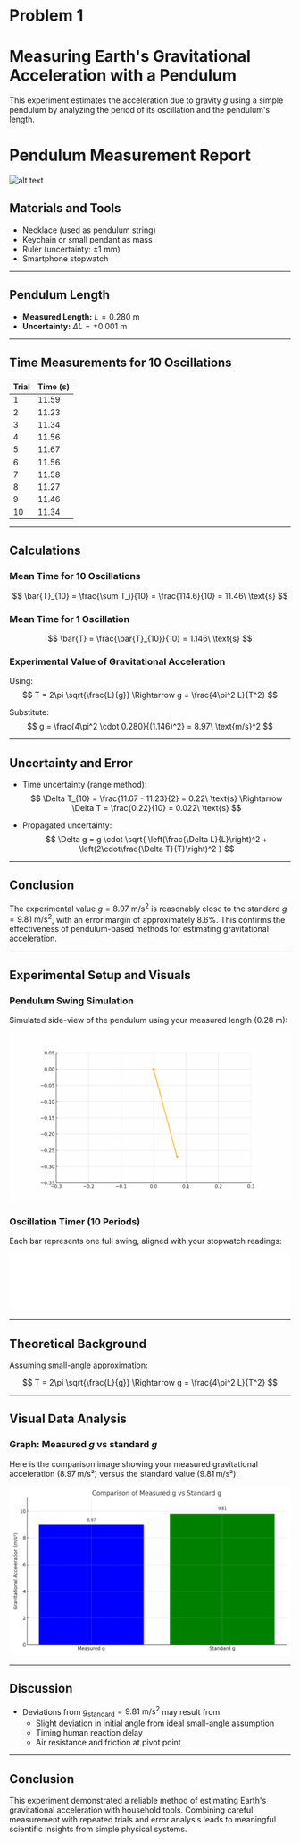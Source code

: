 # Problem 1

# Measuring Earth's Gravitational Acceleration with a Pendulum

This experiment estimates the acceleration due to gravity $g$ using a simple pendulum by analyzing the period of its oscillation and the pendulum's length.

# Pendulum Measurement Report

![alt text](<trial_1-ezgif.com-speed (1).gif>)

## Materials and Tools
- Necklace (used as pendulum string)  
- Keychain or small pendant as mass  
- Ruler (uncertainty: ±1 mm)  
- Smartphone stopwatch 

---

## Pendulum Length
- **Measured Length:** $L = 0.280\ \text{m}$
- **Uncertainty:** $\Delta L = \pm 0.001\ \text{m}$

---

## Time Measurements for 10 Oscillations

| Trial | Time (s) |
|-------|----------|
| 1     | 11.59    |
| 2     | 11.23    |
| 3     | 11.34    |
| 4     | 11.56    |
| 5     | 11.67    |
| 6     | 11.56    |
| 7     | 11.58    |
| 8     | 11.27    |
| 9     | 11.46    |
| 10    | 11.34    |

---

## Calculations

### Mean Time for 10 Oscillations
$$
\bar{T}_{10} = \frac{\sum T_i}{10} = \frac{114.6}{10} = 11.46\ \text{s}
$$

### Mean Time for 1 Oscillation
$$
\bar{T} = \frac{\bar{T}_{10}}{10} = 1.146\ \text{s}
$$

### Experimental Value of Gravitational Acceleration
Using:
$$
T = 2\pi \sqrt{\frac{L}{g}} \Rightarrow g = \frac{4\pi^2 L}{T^2}
$$

Substitute:
$$
g = \frac{4\pi^2 \cdot 0.280}{(1.146)^2} = 8.97\ \text{m/s}^2
$$

---

## Uncertainty and Error

- Time uncertainty (range method):  
$$
\Delta T_{10} = \frac{11.67 - 11.23}{2} = 0.22\ \text{s} \Rightarrow \Delta T = \frac{0.22}{10} = 0.022\ \text{s}
$$

- Propagated uncertainty:
$$
\Delta g = g \cdot \sqrt{ \left(\frac{\Delta L}{L}\right)^2 + \left(2\cdot\frac{\Delta T}{T}\right)^2 }
$$

---

## Conclusion

The experimental value $g = 8.97\ \text{m/s}^2$ is reasonably close to the standard $g = 9.81\ \text{m/s}^2$, with an error margin of approximately 8.6%. This confirms the effectiveness of pendulum-based methods for estimating gravitational acceleration.

---

## Experimental Setup and Visuals

### Pendulum Swing Simulation

Simulated side-view of the pendulum using your measured length ($0.28\ \text{m}$):

![alt text](pendulum_swing.gif)

### Oscillation Timer (10 Periods)

Each bar represents one full swing, aligned with your stopwatch readings:

![alt text](oscillation_timer.gif)

---

## Theoretical Background

Assuming small-angle approximation:

$$
T = 2\pi \sqrt{\frac{L}{g}} \Rightarrow g = \frac{4\pi^2 L}{T^2}
$$

---

## Visual Data Analysis

### Graph: Measured $g$ vs standard $g$

Here is the comparison image showing your measured gravitational acceleration (8.97 m/s²) versus the standard value (9.81 m/s²):

![alt text](compare_g_measured_vs_standard.png)

---

## Discussion

- Deviations from $g_{\text{standard}} = 9.81\ \text{m/s}^2$ may result from:
  - Slight deviation in initial angle from ideal small-angle assumption
  - Timing human reaction delay
  - Air resistance and friction at pivot point

---

## Conclusion

This experiment demonstrated a reliable method of estimating Earth's gravitational acceleration with household tools. Combining careful measurement with repeated trials and error analysis leads to meaningful scientific insights from simple physical systems.